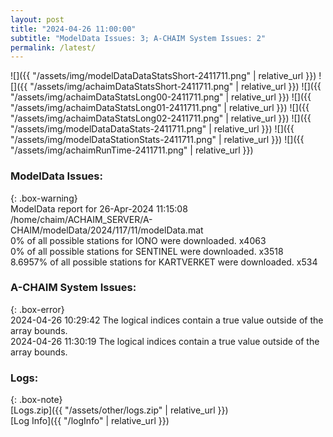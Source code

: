```yaml
---
layout: post
title: "2024-04-26 11:00:00"
subtitle: "ModelData Issues: 3; A-CHAIM System Issues: 2"
permalink: /latest/
---
```


![]({{ "/assets/img/modelDataDataStatsShort-2411711.png" | relative_url }})
![]({{ "/assets/img/achaimDataStatsShort-2411711.png" | relative_url }})
![]({{ "/assets/img/achaimDataStatsLong00-2411711.png" | relative_url }})
![]({{ "/assets/img/achaimDataStatsLong01-2411711.png" | relative_url }})
![]({{ "/assets/img/achaimDataStatsLong02-2411711.png" | relative_url }})
![]({{ "/assets/img/modelDataDataStats-2411711.png" | relative_url }})
![]({{ "/assets/img/modelDataStationStats-2411711.png" | relative_url }})
![]({{ "/assets/img/achaimRunTime-2411711.png" | relative_url }})


### ModelData Issues:  
  
{: .box-warning}  
 ModelData report for 26-Apr-2024 11:15:08   
 /home/chaim/ACHAIM_SERVER/A-CHAIM/modelData/2024/117/11/modelData.mat   
 0% of all possible stations for IONO were downloaded. x4063   
 0% of all possible stations for SENTINEL were downloaded. x3518   
 8.6957% of all possible stations for KARTVERKET were downloaded. x534   
  
### A-CHAIM System Issues:  
  
{: .box-error}  
2024-04-26 10:29:42 The logical indices contain a true value outside of the array bounds.  
2024-04-26 11:30:19 The logical indices contain a true value outside of the array bounds.  

### Logs:  
  
{: .box-note}  
[Logs.zip]({{ "/assets/other/logs.zip" | relative_url }})  
[Log Info]({{ "/logInfo" | relative_url }})  
